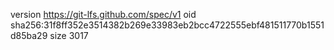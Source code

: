 version https://git-lfs.github.com/spec/v1
oid sha256:31f8ff352e3514382b269e33983eb2bcc4722555ebf481511770b1551d85ba29
size 3017
